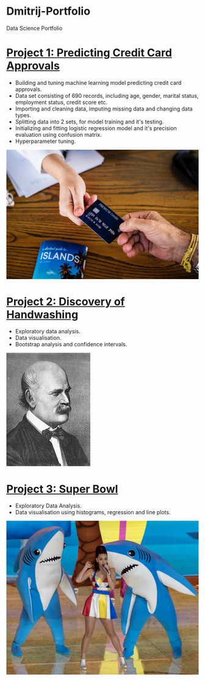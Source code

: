 # Dmitrij-Portfolio
Data Science Portfolio

# [Project 1: Predicting Credit Card Approvals](https://github.com/Cinda85/Dmitrij-Portfolio/blob/main/Predicting%20Credit%20Card%20Approvals.ipynb)

 - Building and tuning machine learning model predicting credit card approvals.
 - Data set consisting of 690 records, including age, gender, marital status, employment status, credit score etc.
 - Importing and cleaning data, imputing missing data and changing data types.
 - Splitting data into 2 sets, for model training and it's testing.
 - Initializing and fitting logistic regression model and it's precision evaluation using confusion matrix.
 - Hyperparameter tuning.

![](https://github.com/Cinda85/Dmitrij-Portfolio/blob/main/credit_card.jpg)

# [Project 2: Discovery of Handwashing](https://github.com/Cinda85/Dmitrij-Portfolio/blob/main/Discovery%20of%20Handwashing.ipynb)
- Exploratory data analysis.
- Data visualisation.
- Bootstrap analysis and confidence intervals.

![](https://github.com/Cinda85/Dmitrij-Portfolio/blob/main/220px-Ignaz_Semmelweis_1860.jpg)

# [Project 3: Super Bowl](https://github.com/Cinda85/Super-Bowl)
- Exploratory Data Analysis.
- Data visualisation using histograms, regression and line plots.

![](https://github.com/Cinda85/Super-Bowl/blob/main/left_shark.jpg)

